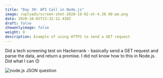 ```yaml
---
title: "Day 39: API Call in Node.js"
image: /uploads/screen-shot-2020-10-02-at-4.38.40-pm.png
date: 2020-10-02T23:32:12.430Z
draft: false
showonlyimage: false
weight: 0
description: Example of using HTTPS to send a GET request
---
```

Did a tech screening test on Hackerrank - basically send a GET request and parse the data, and return a promise. I did not know how to this in Node.js. Did what I can 🙃

![node.js JSON question](/uploads/screen-shot-2020-09-25-at-5.05.46-pm.png "node.js JSON question")